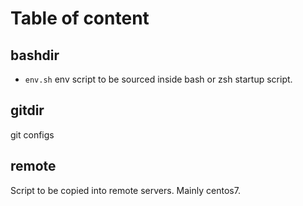 # Table of content

## bashdir
 - `env.sh` env script to be sourced inside bash or zsh startup script.

## gitdir
 git configs

## remote
 Script to be copied into remote servers. Mainly centos7.
